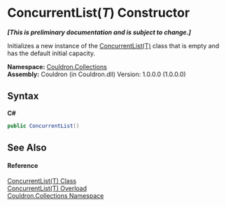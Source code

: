 # ConcurrentList(*T*) Constructor 
 _**\[This is preliminary documentation and is subject to change.\]**_

Initializes a new instance of the <a href="T_Couldron_Collections_ConcurrentList_1">ConcurrentList(T)</a> class that is empty and has the default initial capacity.

**Namespace:**&nbsp;<a href="N_Couldron_Collections">Couldron.Collections</a><br />**Assembly:**&nbsp;Couldron (in Couldron.dll) Version: 1.0.0.0 (1.0.0.0)

## Syntax

**C#**<br />
``` C#
public ConcurrentList()
```


## See Also


#### Reference
<a href="T_Couldron_Collections_ConcurrentList_1">ConcurrentList(T) Class</a><br /><a href="Overload_Couldron_Collections_ConcurrentList_1__ctor">ConcurrentList(T) Overload</a><br /><a href="N_Couldron_Collections">Couldron.Collections Namespace</a><br />